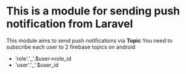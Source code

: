 # This is a module for sending push notification from Laravel
This module aims to send push notifications via __Topic__
You need to subscribe each user to 2 firebase topics on android
- 'role'.'_'.$user->role_id 
- 'user'.'_'.$user_id
